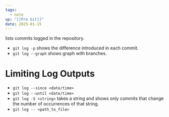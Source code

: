 ```yaml
---
tags:
  - note
up: "[[Pro Git]]"
date: 2025-01-15
---
```

lists commits logged in the repository.

- `git log -p` shows the difference introduced in each commit.
- `git log --graph` shows graph with branches.
# Limiting Log Outputs
- `git log --since <date/time>`
- `git log --until <date/time>`
- `git log -S <string>` takes a string and shows only commits that change the number of occurrences of that string.
- `git log -- <path_to_file>`